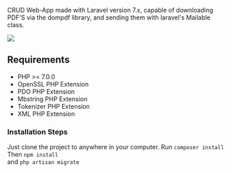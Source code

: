 CRUD Web-App made with Laravel version 7.x, capable of downloading PDF'S via the dompdf library, and sending them with laravel's Mailable class.

![](https://i.imgur.com/HsOP8gu.gif)

## Requirements 

- PHP >= 7.0.0
- OpenSSL PHP Extension
- PDO PHP Extension
- Mbstring PHP Extension
- Tokenizer PHP Extension
- XML PHP Extension

### Installation Steps

Just clone the project to anywhere in your computer. 
Run ` composer install ` <br>
Then ` npm install ` <br>
and ` php artisan migrate `
